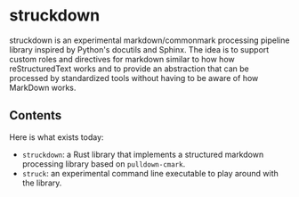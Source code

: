 # struckdown

struckdown is an experimental markdown/commonmark processing pipeline
library inspired by Python's docutils and Sphinx.  The idea is to
support custom roles and directives for markdown similar to how
how reStructuredText works and to provide an abstraction that can be
processed by standardized tools without having to be aware of how
MarkDown works.

## Contents

Here is what exists today:

- `struckdown`: a Rust library that implements a structured markdown
  processing library based on `pulldown-cmark`.
- `struck`: an experimental command line executable to play around
  with the library.